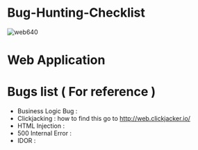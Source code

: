 # Bug-Hunting-Checklist


![web640](https://user-images.githubusercontent.com/59237881/225519816-500cc827-2c7f-42a4-b772-552eb1e6e11e.jpg)
# Web Application
   
# Bugs list ( For reference )
* Business Logic Bug :
* Clickjacking : how to find this go to http://web.clickjacker.io/
* HTML Injection :
* 500 Internal Error :
* IDOR :
